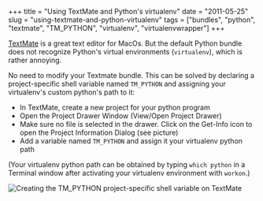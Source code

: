 +++
title = "Using TextMate and Python's virtualenv"
date = "2011-05-25"
slug = "using-textmate-and-python-virtualenv"
tags = ["bundles", "python", "textmate", "TM_PYTHON", "virtualenv", "virtualenvwrapper"]
+++




[TextMate](http://macromates.com/) is a great text editor for MacOs.  But the default Python bundle does not recognize Python's virtual environments (`virtualenv`), which is rather annoying.

No need to modify your Textmate bundle.  This can be solved by declaring a project-specific shell variable named `TM_PYTHON` and assigning your virtualenv's custom python's path to it:

*   In TextMate, create a new project for your python program
*   Open the Project Drawer Window (View/Open Project Drawer)
*   Make sure no file is selected in the drawer. Click on the Get-Info icon to open the Project Information Dialog (see picture)
*   Add a variable named `TM_PYTHON` and assign it your virtualenv python path

(Your virtualenv python path can be obtained by typing `which python` in a Terminal window after activating your virtualenv environment with `workon`.)

![Creating the TM_PYTHON project-specific shell variable on TextMate](/media/2011/Screen-shot-2011-05-25-at-16.32.53.png)